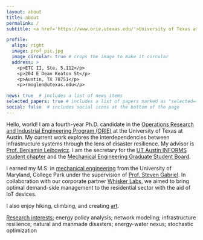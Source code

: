 ```yaml
---
layout: about
title: about
permalink: /
subtitle: <a href='https://www.orie.utexas.edu/'>University of Texas at Austin</a>

profile:
  align: right
  image: prof_pic.jpg
  image_circular: true # crops the image to make it circular
  address: >
    <p>ETC II, Ste. 5.112</p>
    <p>204 E Dean Keaton St</p>
    <p>Austin, TX 78751</p>
    <p>rmoglen@utexas.edu</p>

news: true  # includes a list of news items
selected_papers: true # includes a list of papers marked as "selected={true}"
social: false  # includes social icons at the bottom of the page
---
```


Hello, world! I am a fourth-year Ph.D. candidate in the [Operations Research and Industrial Engineering Program (ORIE)](https://www.orie.utexas.edu/) at the University of Texas at Austin. My current work explores the interdependencies between infrastructure systems through the lens of disaster resilience. My advisor is [Prof. Benjamin Leibowicz](https://sites.utexas.edu/leibowicz/). I am the secretary for the [UT Austin INFORMS student chapter](https://connect.informs.org/universityoftexasaustin/home) and the [Mechanical Engineering Graduate Student Board](https://sites.utexas.edu/megsb/).

I earned my M.S. in [mechanical engineering](https://enme.umd.edu/) from the University of Maryland, College Park under the supervision of [Prof. Steven Gabriel](http://www.stevenagabriel.umd.edu/).  In collaboration with our corporate partner [Whisker Labs](https://www.whiskerlabs.com/), we aimed to bring optimal demand-side management to the residential sector with the aid of IoT devices. 

I also enjoy hiking, climbing, and creating [art](https://rmoglen.github.io/art/). 


<u>Research interests:</u> energy policy analysis; network modeling; infrastructure resilience; natural and manmade disasters; energy-water nexus; stochastic optimization


